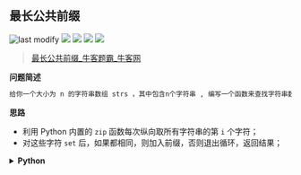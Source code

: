 ## 最长公共前缀
<!--START_SECTION:badge-->

![last modify](https://img.shields.io/static/v1?label=last%20modify&message=2022-10-14%2014%3A59%3A33&color=yellowgreen&style=flat-square)
[![](https://img.shields.io/static/v1?label=&message=%E7%AE%80%E5%8D%95&color=yellow&style=flat-square)](../../../README.md#简单)
[![](https://img.shields.io/static/v1?label=&message=%E7%89%9B%E5%AE%A2&color=green&style=flat-square)](../../../README.md#牛客)
[![](https://img.shields.io/static/v1?label=&message=%E5%AD%97%E7%AC%A6%E4%B8%B2&color=blue&style=flat-square)](../../../README.md#字符串)
[![](https://img.shields.io/static/v1?label=&message=%E6%95%B0%E7%BB%84/%E7%9F%A9%E9%98%B5&color=blue&style=flat-square)](../../../README.md#数组矩阵)

<!--END_SECTION:badge-->
<!--info
tags: [字符串, 数组]
source: 牛客
level: 简单
number: '0055'
name: 最长公共前缀
companies: []
-->

> [最长公共前缀_牛客题霸_牛客网](https://www.nowcoder.com/practice/28eb3175488f4434a4a6207f6f484f47)

<summary><b>问题简述</b></summary>

```txt
给你一个大小为 n 的字符串数组 strs ，其中包含n个字符串 , 编写一个函数来查找字符串数组中的最长公共前缀，返回这个公共前缀。
```

<!-- 
<details><summary><b>详细描述</b></summary>

```txt
```

</details>
-->


<!-- <div align="center"><img src="../../../_assets/xxx.png" height="300" /></div> -->

<summary><b>思路</b></summary>

- 利用 Python 内置的 `zip` 函数每次纵向取所有字符串的第 `i` 个字符；
- 对这些字符 `set` 后，如果都相同，则加入前缀，否则退出循环，返回结果；

<details><summary><b>Python</b></summary>

```python
class Solution:
    def longestCommonPrefix(self , strs: List[str]) -> str:
        
        ret = []
        for it in zip(*strs):
            if len(set(it)) == 1:
                ret.append(it[0])
            else:
                break
        
        return ''.join(ret)
```

</details>

